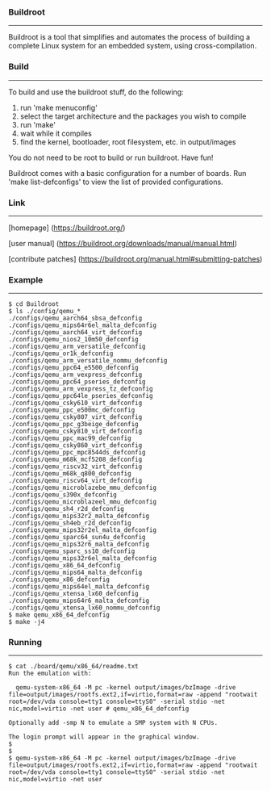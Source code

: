 ### Buildroot
-------------------------
Buildroot is a tool that simplifies and automates the process of building a complete Linux system for an embedded system, using cross-compilation.

### Build
-------------------------
To build and use the buildroot stuff, do the following:

1) run 'make menuconfig'
2) select the target architecture and the packages you wish to compile
3) run 'make'
4) wait while it compiles
5) find the kernel, bootloader, root filesystem, etc. in output/images

You do not need to be root to build or run buildroot.  Have fun!

Buildroot comes with a basic configuration for a number of boards. Run
'make list-defconfigs' to view the list of provided configurations.

### Link
-------------------------
[homepage]
(https://buildroot.org/)

[user manual]
(https://buildroot.org/downloads/manual/manual.html)

[contribute patches]
(https://buildroot.org/manual.html#submitting-patches)

### Example
-------------------------
```
$ cd Buildroot
$ ls ./config/qemu_*
./configs/qemu_aarch64_sbsa_defconfig         ./configs/qemu_mips64r6el_malta_defconfig
./configs/qemu_aarch64_virt_defconfig         ./configs/qemu_nios2_10m50_defconfig
./configs/qemu_arm_versatile_defconfig        ./configs/qemu_or1k_defconfig
./configs/qemu_arm_versatile_nommu_defconfig  ./configs/qemu_ppc64_e5500_defconfig
./configs/qemu_arm_vexpress_defconfig         ./configs/qemu_ppc64_pseries_defconfig
./configs/qemu_arm_vexpress_tz_defconfig      ./configs/qemu_ppc64le_pseries_defconfig
./configs/qemu_csky610_virt_defconfig         ./configs/qemu_ppc_e500mc_defconfig
./configs/qemu_csky807_virt_defconfig         ./configs/qemu_ppc_g3beige_defconfig
./configs/qemu_csky810_virt_defconfig         ./configs/qemu_ppc_mac99_defconfig
./configs/qemu_csky860_virt_defconfig         ./configs/qemu_ppc_mpc8544ds_defconfig
./configs/qemu_m68k_mcf5208_defconfig         ./configs/qemu_riscv32_virt_defconfig
./configs/qemu_m68k_q800_defconfig            ./configs/qemu_riscv64_virt_defconfig
./configs/qemu_microblazebe_mmu_defconfig     ./configs/qemu_s390x_defconfig
./configs/qemu_microblazeel_mmu_defconfig     ./configs/qemu_sh4_r2d_defconfig
./configs/qemu_mips32r2_malta_defconfig       ./configs/qemu_sh4eb_r2d_defconfig
./configs/qemu_mips32r2el_malta_defconfig     ./configs/qemu_sparc64_sun4u_defconfig
./configs/qemu_mips32r6_malta_defconfig       ./configs/qemu_sparc_ss10_defconfig
./configs/qemu_mips32r6el_malta_defconfig     ./configs/qemu_x86_64_defconfig
./configs/qemu_mips64_malta_defconfig         ./configs/qemu_x86_defconfig
./configs/qemu_mips64el_malta_defconfig       ./configs/qemu_xtensa_lx60_defconfig
./configs/qemu_mips64r6_malta_defconfig       ./configs/qemu_xtensa_lx60_nommu_defconfig
$ make qemu_x86_64_defconfig
$ make -j4
```

### Running
-------------------------
```
$ cat ./board/qemu/x86_64/readme.txt
Run the emulation with:

  qemu-system-x86_64 -M pc -kernel output/images/bzImage -drive file=output/images/rootfs.ext2,if=virtio,format=raw -append "rootwait root=/dev/vda console=tty1 console=ttyS0" -serial stdio -net nic,model=virtio -net user # qemu_x86_64_defconfig

Optionally add -smp N to emulate a SMP system with N CPUs.

The login prompt will appear in the graphical window.
$
$
$ qemu-system-x86_64 -M pc -kernel output/images/bzImage -drive file=output/images/rootfs.ext2,if=virtio,format=raw -append "rootwait root=/dev/vda console=tty1 console=ttyS0" -serial stdio -net nic,model=virtio -net user
```
